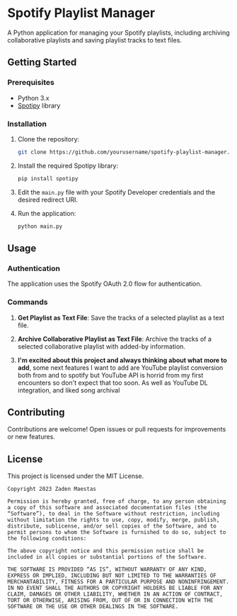 # Spotify Playlist Manager

A Python application for managing your Spotify playlists, including archiving collaborative playlists and saving playlist tracks to text files.

## Getting Started

### Prerequisites

- Python 3.x
- [Spotipy](https://github.com/plamere/spotipy) library

### Installation

1. Clone the repository:

   ```bash
   git clone https://github.com/yourusername/spotify-playlist-manager.git
   ```

2. Install the required Spotipy library:

   ```bash
   pip install spotipy
   ```

3. Edit the `main.py` file with your Spotify Developer credentials and the desired redirect URI.

4. Run the application:

   ```bash
   python main.py
   ```

## Usage

### Authentication

The application uses the Spotify OAuth 2.0 flow for authentication.

### Commands

1. **Get Playlist as Text File**: Save the tracks of a selected playlist as a text file.

2. **Archive Collaborative Playlist as Text File**: Archive the tracks of a selected collaborative playlist with added-by information.

3. **I'm excited about this project and always thinking about what more to add**, some next features I want to add are YouTube playlist conversion both from and to spotify but YouTube API is horrid from my first encounters so don't expect that too soon. As well as YouTube DL integration, and liked song archival
## Contributing

Contributions are welcome! Open issues or pull requests for improvements or new features.

## License

This project is licensed under the MIT License.
```
Copyright 2023 Zaden Maestas

Permission is hereby granted, free of charge, to any person obtaining a copy of this software and associated documentation files (the “Software”), to deal in the Software without restriction, including without limitation the rights to use, copy, modify, merge, publish, distribute, sublicense, and/or sell copies of the Software, and to permit persons to whom the Software is furnished to do so, subject to the following conditions:

The above copyright notice and this permission notice shall be included in all copies or substantial portions of the Software.

THE SOFTWARE IS PROVIDED “AS IS”, WITHOUT WARRANTY OF ANY KIND, EXPRESS OR IMPLIED, INCLUDING BUT NOT LIMITED TO THE WARRANTIES OF MERCHANTABILITY, FITNESS FOR A PARTICULAR PURPOSE AND NONINFRINGEMENT. IN NO EVENT SHALL THE AUTHORS OR COPYRIGHT HOLDERS BE LIABLE FOR ANY CLAIM, DAMAGES OR OTHER LIABILITY, WHETHER IN AN ACTION OF CONTRACT, TORT OR OTHERWISE, ARISING FROM, OUT OF OR IN CONNECTION WITH THE SOFTWARE OR THE USE OR OTHER DEALINGS IN THE SOFTWARE.
```